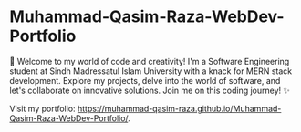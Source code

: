 # Muhammad-Qasim-Raza-WebDev-Portfolio
🚀 Welcome to my world of code and creativity! I'm a Software Engineering student at Sindh Madressatul Islam University with a knack for MERN stack development. Explore my projects, delve into the world of software, and let's collaborate on innovative solutions. Join me on this coding journey! ✨

Visit my portfolio: https://muhammad-qasim-raza.github.io/Muhammad-Qasim-Raza-WebDev-Portfolio/.
